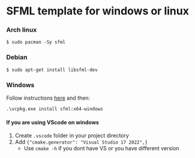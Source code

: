 # SFML template for windows or linux

### Arch linux

```
$ sudo pacman -Sy sfml
```

### Debian

```
$ sudo apt-get install libsfml-dev
```

### Windows

Follow instructions [here](https://vcpkg.io/en/getting-started.html) and then:
```
.\vcpkg.exe install sfml:x64-windows
```

#### If you are using VScode on windows

1. Create `.vscode` folder in your project directory
2. Add `{"cmake.generator": "Visual Studio 17 2022",}`
    - Use `cmake -h` if you dont have VS or you have different version
